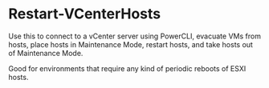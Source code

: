# Restart-VCenterHosts

Use this to connect to a vCenter server using PowerCLI, evacuate VMs from hosts,
place hosts in Maintenance Mode, restart hosts, and take hosts out of Maintenance Mode.

Good for environments that require any kind of periodic reboots of ESXI hosts.
